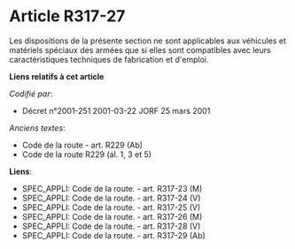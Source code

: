 # Article R317-27

Les dispositions de la présente section ne sont applicables aux véhicules et matériels spéciaux des armées que si elles sont
compatibles avec leurs caractéristiques techniques de fabrication et d'emploi.

**Liens relatifs à cet article**

_Codifié par_:

  - Décret n°2001-251 2001-03-22 JORF 25 mars 2001

_Anciens textes_:

  - Code de la route - art. R229 (Ab)
  - Code de la route R229 (al. 1, 3 et 5)

**Liens**:

  - SPEC_APPLI: Code de la route. - art. R317-23 (M)
  - SPEC_APPLI: Code de la route. - art. R317-24 (V)
  - SPEC_APPLI: Code de la route. - art. R317-25 (V)
  - SPEC_APPLI: Code de la route. - art. R317-26 (M)
  - SPEC_APPLI: Code de la route. - art. R317-28 (V)
  - SPEC_APPLI: Code de la route. - art. R317-29 (Ab)
